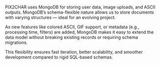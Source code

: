 PIX2CHAR uses MongoDB for storing user data, image uploads, and ASCII outputs. MongoDB’s schema-flexible nature allows us to store documents with varying structures — ideal for an evolving project.

As new features like colored ASCII, GIF support, or metadata (e.g., processing time, filters) are added, MongoDB makes it easy to extend the data model without breaking existing records or requiring schema migrations.

This flexibility ensures fast iteration, better scalability, and smoother development compared to rigid SQL-based schemas.
